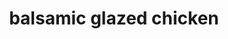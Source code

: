 ---
servings: 4 servings
notes:
directions: |-
  1. Preheat oven to 425 degrees f
  2. In a large bowl combine balsamic, honey, mustard, and garlic and season with salt and pepper
  3. Whisk until combined
  4. Add chicken thighs and toss until fully coated
  5. Transfer to the fridge to marinate at least 20 minutes or up to 1 hour
  _meanwhile prep potatoes:_
  1. In a medium bowl add potatoes and rosemary and season with salt and pepper
  2. Add 1 tablespoon olive oil and toss until combined
  3. Set aside
  4. In a large skillet over medium-high heat heat remaining tablespoon oil
  7. Add chicken and marinade and sear skin side down for 2 minutes
  8. Flip and sear other side for 2 minutes more
  9. Add potatoes to skillet nestling them between chicken and rosemary sprigs.
  10. Transfer to the oven and bake until potatoes are tender and chicken is cooked through (20 minutes)
  11. If potatoes need longer to cook transfer chicken to a cutting board to rest and continue cooking until potatoes are tender
  12. Serve chicken and potatoes with pan drippings
ingredients: |-
  * 1/2 c. balsamic vinegar
  * 2 tbsp. honey
  * 1 1/2 tbsp. whole-grain mustard
  * 3 cloves garlic (minced)
  * kosher salt
  * freshly ground black pepper
  * 4 bone-in skin-on chicken thighs
  * 2 c. baby red potatoes (halved quartered if large)
  * 1 tbsp. chopped fresh rosemary
  * 2 tbsp. extra-virgin olive oil
  * 3-4 rosemary sprigs for skillet
rating:
ease: easy
category: main course
subcategory:
href: 'https://www.delish.com/cooking/recipe-ideas/recipes/a49138/balsamic-glazed-chicken/'
totalTime: 1-1.5 hrs
cookTime: 30min
prepTime: 35-60 min
title: balsamic glazed chicken
path: /balsamic-glazed-chicken
---